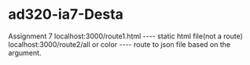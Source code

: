 # ad320-ia7-Desta
Assignment 7 
localhost:3000/route1.html ---- static html file(not a route)
localhost:3000/route2/all or color ---- route to json file based on the argument.
